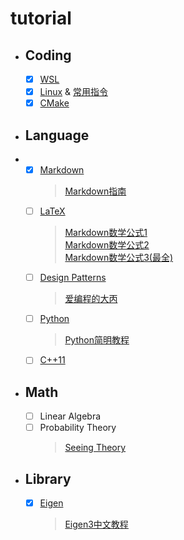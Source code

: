 # tutorial
* ##  Coding
  - [x] [WSL](WSL.md)
  - [x] [Linux](Linux.md) & [常用指令](Linux常用指令.md)
  - [x] [CMake](CMake.md)

* ##  Language
* - [x] [Markdown](Markdown.md)
    >[Markdown指南](https://www.markdown.xyz/)<br>
  - [ ] [LaTeX](LaTeX数学公式.md)
    >[Markdown数学公式1](https://www.slzxf.cn/learn/5-markdown/CH02-markdown%E8%BF%9B%E9%98%B6/P27-Markdown%E6%95%B0%E5%AD%A6%E5%85%AC%E5%BC%8F.html)<br>
    >[Markdown数学公式2](https://zhuanlan.zhihu.com/p/450465546)<br>
    >[Markdown数学公式3(最全)](https://www.cnblogs.com/1024th/p/11623258.html)
  - [ ] [Design Patterns](DesignPatterns.md)
    > [爱编程的大丙](https://subingwen.cn/design-patterns/#3-%E7%BB%93%E6%9E%84%E5%9E%8B%E6%A8%A1%E5%BC%8F)
  - [ ] [Python](Python.md)
    > [Python简明教程](https://github.com/LenKiMo/byte-of-python)
  - [ ] [C++11](C++11.md)

* ## Math
  - [ ] Linear Algebra
  - [ ] Probability Theory 
    > [Seeing Theory](http://seeing-theory.brown.edu/cn.html)

* ## Library
  - [x] [Eigen](Eigen.md)
    > [Eigen3中文教程](https://www.windtunnel.cn/eigen3tutorial/)


